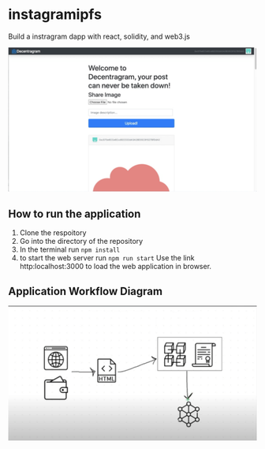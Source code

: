 # instagramipfs
 
Build a instragram dapp with react, solidity, and web3.js 

![instragram picture](ui.png)

## How to run the application 
1. Clone the respoitory 
2. Go into the directory of the repository 
3. In the terminal run ```npm install```
4. to start the web server run ```npm run start```
Use the link http:localhost:3000 to load the web application in browser.

## Application Workflow Diagram 
![workflow diagram](ipfsdesign.png)
